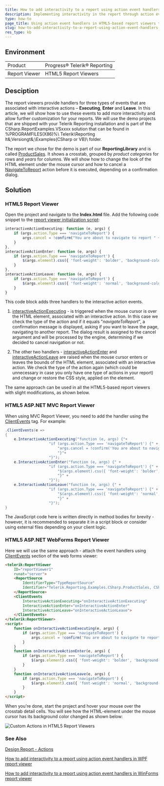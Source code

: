 ```yaml
---
title: How to add interactivity to a report using action event handlers in HTML5-based report viewers.
description: Implementing interactivity in the report through action event handlers in HTML5-based report viewers.
type: how-to
page_title: Using action event handlers in HTML5-based report viewers to implement interactivity in the report.
slug: how-to-add-interactivity-to-a-report-using-action-event-handlers-with-html5-based-report-viewers
res_type: kb
---
```


## Environment
<table>
	<tbody>
		<tr>
			<td>Product</td>
			<td>Progress® Telerik® Reporting</td>
		</tr>
	</tbody>
		<tbody>
		<tr>
			<td>Report Viewer</td>
			<td>HTML5 Report Viewers</td>
		</tr>
	</tbody>
</table>

## Desciption

The report viewers provide handlers for three types of events that are associated with interactive actions – **Executing**, **Enter** and **Leave**. In this article, we will show how to use these events to add more interactivity and allow further customization for your reports. We will use the demo projects that are shipped with your Telerik Reporting installation and is part of the CSharp.ReportExamples.VSxxxx  solution that can be found in %PROGRAMFILES(X86)%\ Telerik\Reporting lt&;Versiongt&;\Examples\{CSharp or VB}\ folder.

The report we chose for the demo is part of our **ReportingLibrary** and is called [ProductSales](../product-sales). It shows a crosstab, grouped by *product categories* for rows and *years* for columns. We will show how to change the look of the HTML element under the mouse cursor and how to cancel a [NavigateToReport](../designing-reports-interactivity-drill-through-report-links) action before it is executed, depending on a confirmation dialog.

## Solution

### HTML5 Report Viewer

Open the project and navigate to the **Index.html** file. Add the following code snippet to the [report viewer initialization script](../html5-report-viewer-jquery-fn-telerik-reportviewer):


```js
interactiveActionExecuting: function (e, args) {
    if (args.action.Type === 'navigateToReport') {
        args.cancel = !confirm("You are about to navigate to report " + args.action.Value.Report + ".\r\n\nContinue?");
    }
},
interactiveActionEnter: function (e, args) {
    if (args.action.Type === 'navigateToReport') {
        $(args.element).css({ 'font-weight': 'bolder', 'background-color': 'darkSeaGreen' });
    }
},
interactiveActionLeave: function (e, args) {
    if (args.action.Type === 'navigateToReport') {
        $(args.element).css({ 'font-weight': 'normal', 'background-color': 'white' });
    }
}
```

This code block adds three handlers to the interactive action events. 

 1. [interactiveActionExecuting](../html5-report-viewer-reportviewer-events-interactiveactionexecuting) - is triggered when the mouse cursor is over the HTML element, associated with an interactive action. In this case we check the type of the action and if it equals "*navigateToReport*", a confirmation message is displayed, asking if you want to leave the page, navigating to another report. The dialog result is assigned to the cancel argument and will be processed by the engine, determining if we decided to cancel navigation or not.

 2. The other two handlers - [interactiveActionEnter](../html5-report-viewer-reportviewer-events-interactiveactionenter) and [interactiveActionLeave](../html5-report-viewer-reportviewer-events-interactiveactionleave) are raised when the mouse cursor enters or leaves the bounds of the HTML element, associated with an interactive action. We check the type of the action again (which could be unnecessary in case you only have one type of actions in your report) and change or restore the CSS style, applied on the element.

The same approach can be used in all the HTML5-based report viewers with slight modifications, as shown below.

### HTML5 ASP.NET MVC Report Viewer

When using MVC Report Viewer, you need to add the handler using the [ClientEvents](../html5-mvc-report-viewer-customizing-client-events) tag. For example:

```cs
.ClientEvents(e =>
{
    e.InteractiveActionExecuting("function (e, args) {"+
                    "if (args.action.Type === 'navigateToReport') {" +
                        "args.cancel = !confirm('You are about to navigate to report ' + args.action.Value.Report + '.\r\n\nContinue?');"+
                        "}"+
                    "}");
    e.InteractiveActionEnter("function (e, args) {" +
                    "if (args.action.Type === 'navigateToReport') {" +
                        "$(args.element).css({ 'font-weight': 'bolder', 'background-color': 'darkSeaGreen' });" +
                        "}" +
                    "}");
    e.InteractiveActionLeave("function (e, args) {" +
                    "if (args.action.Type === 'navigateToReport') {" +
                        "$(args.element).css({ 'font-weight': 'normal', 'background-color': 'white' });" +
                        "}" +
                    "}");
}
```

The JavaScript code here is written directly in method bodies for brevity - however, it is recommended to separate it in a script block or consider using external files depending on your client logic.

### HTML5 ASP.NET WebForms Report Viewer

Here we will use the same approach - attach the event handlers using [ClientEvents](../html5-webforms-report-viewer-customizing-client-api) section of the web forms viewer:

```html
<telerik:ReportViewer
    ID="reportViewer1"
    runat="server">
    <ReportSource
        IdentifierType="TypeReportSource"
        Identifier="Telerik.Reporting.Examples.CSharp.ProductSales, CSharp.ReportLibrary, Version=1.0.0.0, Culture=neutral, PublicKeyToken=null">
    </ReportSource>
    <ClientEvents
        InteractiveActionExecuting="onInteractiveActionExecuting"
        InteractiveActionEnter="onInteractiveActionEnter"
        InteractiveActionLeave="onInteractiveActionLeave">
    </ClientEvents>
</telerik:ReportViewer>
<script>
    function onInteractiveActionExecuting(e, args) {
        if (args.action.Type === 'navigateToReport') {
            args.cancel = !confirm('You are about to navigate to report ' + args.action.Value.Report + '.\r\n\nContinue?');
        }
    }
    function onInteractiveActionEnter(e, args) {
        if (args.action.Type === 'navigateToReport') {
            $(args.element).css({ 'font-weight': 'bolder', 'background-color': 'darkSeaGreen' });
        }
    }
    function onInteractiveActionLeave(e, args) {
        if (args.action.Type === 'navigateToReport') {
            $(args.element).css({ 'font-weight': 'normal', 'background-color': 'white' });
        }
    }
</script>
```

When you're done, start the project and hover your mouse over the crosstab detail cells. You will see how the HTML-element under the mouse cursor has its background color changed as shown below:

![Custom Actions in HTML5 Report Viewers](resources/customactionshtml5viewer_productsales.png)

### See Also

[Design Report - Actions](../designing-reports-interactivity-actions)

[How to add interactivity to a report using action event handlers in WPF report viewer](./how-to-add-interactivity-to-a-report-using-action-event-handlers-in-wpf-report-viewer)

[How to add interactivity to a report using action event handlers in WinForms report viewer](./how-to-add-interactivity-to-a-report-using-action-event-handlers-in-winforms-report-viewer)


